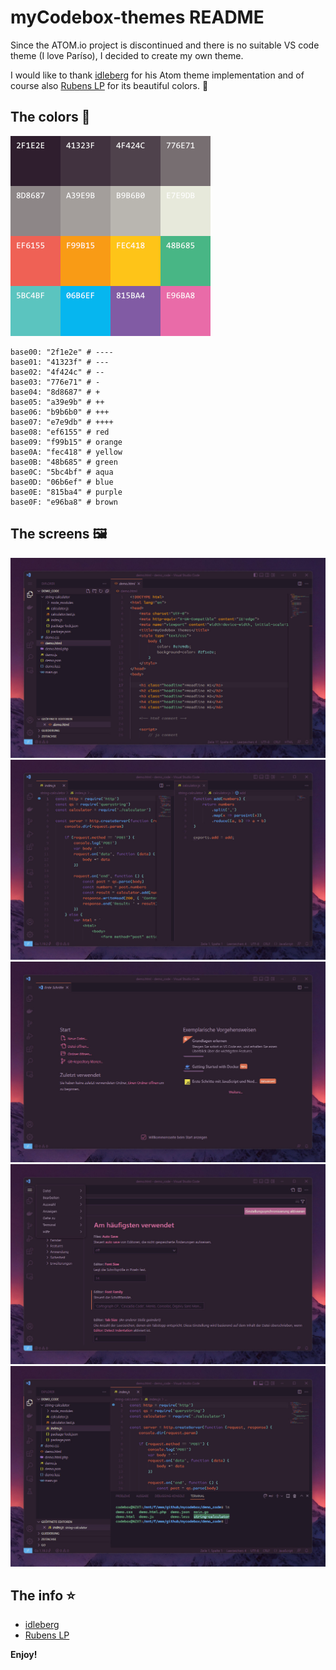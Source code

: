 # myCodebox-themes README

Since the ATOM.io project is discontinued and there is no suitable VS code theme (I love Paríso), I decided to create my own theme.

I would like to thank [idleberg](https://github.com/idleberg/atom-paraiso-dark) for his Atom theme implementation and of course also [Rubens LP](https://www.rubenslp.com.br/) for its beautiful colors. 👋


## The colors 🌈

![Drag Racing](./src/colors.png)

```
base00: "2f1e2e" # ----
base01: "41323f" # ---
base02: "4f424c" # --
base03: "776e71" # -
base04: "8d8687" # +
base05: "a39e9b" # ++
base06: "b9b6b0" # +++
base07: "e7e9db" # ++++
base08: "ef6155" # red
base09: "f99b15" # orange
base0A: "fec418" # yellow
base0B: "48b685" # green
base0C: "5bc4bf" # aqua
base0D: "06b6ef" # blue
base0E: "815ba4" # purple
base0F: "e96ba8" # brown
```




## The screens 🖼️

![Drag Racing](./src/theme_01.jpg)
![Drag Racing](./src/theme_02.jpg)
![Drag Racing](./src/theme_03.jpg)
![Drag Racing](./src/theme_04.jpg)
![Drag Racing](./src/theme_05.jpg)


## The info ⭐

* [idleberg](https://github.com/idleberg/atom-paraiso-dark)
* [Rubens LP](https://www.rubenslp.com.br/)

**Enjoy!**
